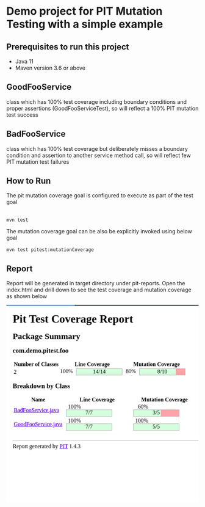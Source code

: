 # Demo project for PIT Mutation Testing with a simple example

## Prerequisites to run this project

- Java 11
- Maven version 3.6 or above

## GoodFooService

class which has 100% test coverage including boundary conditions and proper assertions (GoodFooServiceTest), so will reflect a 100% PIT mutation test success

## BadFooService 

class which has 100% test coverage but deliberately misses a boundary condition and assertion to another service method call, so will reflect few PIT mutation test failures

## How to Run

The pit mutation coverage goal is configured to execute as part of the test goal
```

mvn test

```

The mutation coverage goal can be also be explicitly invoked using below goal

```
mvn test pitest:mutationCoverage

```
## Report

Report will be generated in target directory under pit-reports. Open the index.html and drill down to see the test coverage and mutation coverage as shown below

![PIT Report Screenshot](/pit_report_screenshot.png?raw=true "PIT Report Screenshot")